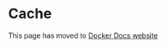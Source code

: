 # Cache

This page has moved to [Docker Docs website](https://docs.docker.com/build/ci/github-actions/examples/#cache)
